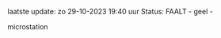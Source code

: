 laatste update: 
zo 29-10-2023 19:40   uur 
Status: FAALT - geel - 
<div class="service Y">microstation</div>